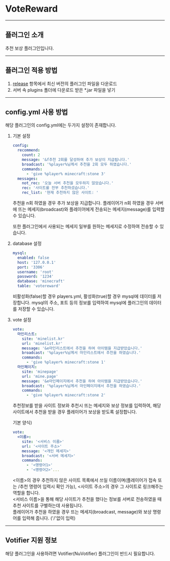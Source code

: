 VoteReward
=======
----
플러그인 소개
-----------
추천 보상 플러그인입니다.

----
플러그인 적용 방법
-----------
1. [release](https://github.com/MineFactory-Resource/VoteReward/releases) 항목에서 최신 버전의 플러그인 파일을 다운로드
2. 서버 속 plugins 폴더에 다운로드 받은 *.jar 파일을 넣기

----
config.yml 사용 방법
-----------
해당 플러그인의 config.yml에는 두가지 설정이 존재합니다.
1. 기본 설정
    ```yaml
    config:
      recommend:
        count: 2
        message: '&f추천 2회를 달성하여 추가 보상이 지급됩니다.'
        broadcast: '%player%님께서 추천을 2회 모두 하였습니다.'
        commands:
          - 'give %player% minecraft:stone 3'
      messages:
        not_rec: '오늘 서버 추천을 모두하지 않았습니다.'
        rec: '사이트를 전부 추천하셨습니다.'
        rec_list: '현재 추천하지 않은 사이트: '
    ```
   추천을 n회 하였을 경우 추가 보상을 지급합니다.
   플레이어가 n회 하였을 경우 서버에 뜨는 메세지(broadcast)와 플레이어에게 전송되는 메세지(message)를 입력할 수 있습니다.  
   
   또한 플러그인에서 사용되는 메세지 일부를 원하는 메세지로 수정하여 전송할 수 있습니다.
    

2. database 설정
    ```yaml
    mysql:
      enabled: false
      host: '127.0.0.1'
      port: '3306'
      username: 'root'
      password: '1234'
      database: 'minecraft'
      table: 'votereward'
    ```
    비활성화(false)할 경우 players.yml, 활성화(true)할 경우 mysql에 데이터를 저장합니다.
    mysql의 주소, 포트 등의 정보를 입력하여 mysql에 플러그인의 데이터를 저장할 수 있습니다.
   
3. vote 설정
    ```yaml
   vote:
      마인리스트:
        site: 'minelist.kr'
        url: 'minelist.kr'
        message: '&e마인리스트에서 추천을 하여 아이템을 지급받았습니다.'
        broadcast: '%player%님께서 마인리스트에서 추천을 하였습니다.'
        commands:
          - 'give %player% minecraft:stone 1'
      마인페이지:
        site: 'minepage'
        url: 'mine.page'
        message: '&e마인페이지에서 추천을 하여 아이템을 지급받았습니다.'
        broadcast: '%player%님께서 마인페이지에서 추천을 하였습니다.'
        commands:
          - 'give %player% minecraft:stone 2'
    ```
   추천정보를 받을 사이트 정보와 추천시 뜨는 메세지와 보상 정보를 입력하여, 해당사이트에서 추천을 받을 경우 플레이어가 보상을 받도록 설정합니다.  

    기본 양식)
    ```yaml
    vote:
      <이름>:
        site: '<서비스 이름>'
        url: '<사이트 주소>'
        message: '<개인 메세지>'
        broadcast: '<서버 메세지>'
        commands:
          - '<명령어1>'
          - '<명령어2>'...
   ```
   <이름>의 경우 추천하지 않은 사이트 목록에서 쓰일 이름이며(플레이어가 접속 또는 /추천 명령어 입력시 확인 가능), <사이트 주소>의 경우 그 사이트로 링크해주는 역할을 합니다.  
   <서비스 이름>을 통해 해당 사이트가 추천을 했다는 정보를 서버로 전송하였을 때 추천 사이트를 구별하는데 사용됩니다.  
   플레이어가 추천을 하였을 경우 뜨는 메세지(broadcast, message)와 보상 명령어를 입력해 줍니다. ('/'없이 입력)

----
Votifier 지원 정보
-----------
해당 플러그인을 사용하려면 Votifier(NuVotifier) 플러그인이 반드시 필요합니다.
